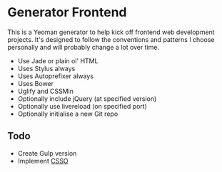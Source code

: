 # Generator Frontend

This is a Yeoman generator to help kick off frontend web development projects. It's designed to follow the conventions and patterns I choose personally and will probably change a lot over time.

- Use Jade or plain ol' HTML
- Uses Stylus always
- Uses Autoprefixer always
- Uses Bower
- Uglify and CSSMin
- Optionally include jQuery (at specified version)
- Optionally use livereload (on specified port)
- Optionally initialise a new Git repo

## Todo
- Create Gulp version
- Implement [CSSO](http://css.github.io/csso/)